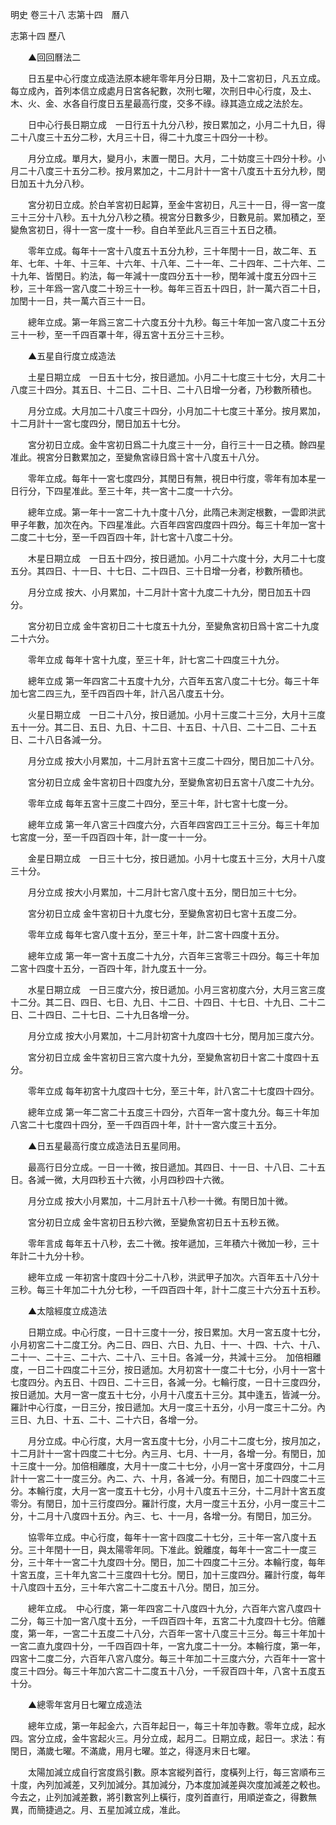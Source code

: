 明史
卷三十八
志第十四　曆八

志第十四 歷八

　　▲回回曆法二

　　日五星中心行度立成造法原本總年零年月分日期，及十二宮初日，凡五立成。每立成內，首列本信立成處月日宮各紀數，次刑七曜，次刑日中心行度，及土、木、火、金、水各自行度日五星最高行度，交多不祿。祿其造立成之法於左。

　　日中心行長日期立成　一日行五十九分八秒，按日累加之，小月二十九日，得二十八度三十五分二秒，大月三十日，得二十九度三十四分一十秒。

　　月分立成。單月大，變月小，末置一閏日。大月，二十妨度三十四分十秒。小月二十八度三十五分二秒。按月累加之，十二月計十一宮十八度五十五分九秒，閏日加五十九分八秒。

　　宮分初日立成。於白羊宮初日起算，至金牛宮初日，凡三十一日，得一宮一度三十三分十八秒。五十九分八秒之積。視宮分日數多少，日數見前。累加積之，至變魚宮初日，得十一宮一度十一秒。自白羊至此凡三百三十五日之積。

　　零年立成。每年十一宮十八度五十五分九秒，三十年閏十一日，故二年、五年、七年、十年、十三年、十六年、十八年、二十一年、二十四年、二十六年、二十九年、皆閏日。約法，每一年減十一度四分五十一秒，閏年減十度五分四十三秒，三十年爲一宮八度二十玢三十一秒。每年三百五十四日，計一萬六百二十日，加閏十一日，共一萬六百三十一日。

　　總年立成。第一年爲三宮二十六度五分十九秒。每三十年加一宮八度二十五分三十一秒，至一千四百罩十年，得五宮十五分三十三秒。

　　▲五星自行度立成造法

　　土星日期立成　一日五十七分，按日遞加。小月二十七度三十七分，大月二十八度三十四分。其五日、十二日、二十日、二十八日增一分者，乃秒數所積也。

　　月分立成。大月加二十八度三十四分，小月加二十七度三十革分。按月累加，十二月計十一宮七度四分，閏日加五十七分。

　　宮分初日立成。金牛宮初日爲二十九度三十一分，自行三十一日之積。餘四星准此。視宮分日數累加之，至變魚宮祿日爲十宮十八度五十八分。

　　零年立成。每年十一宮七度四分，其閏日有無，視日中行度，零年有加本星一日行分，下四星准此。至三十年，共一宮十二度一十六分。

　　總年立成。第一年十一宮二十九十度十八分，此隋己未測定根數，一雲即洪武甲子年數，加次在內。下四星准此。六百年四宮四度四十四分。每三十年加一宮十二度二十七分，至一千四百四十年，計七宮十八度二十分。

　　木星日期立成　一日五十四分，按日遞加。小月二十六度十分，大月二十七度五分。其四日、十一日、十七日、二十四日、三十日增一分者，秒數所積也。

　　月分立成 按大、小月累加，十二月計十宮十九度二十九分，閏日加五十四分。

　　宮分初日立成 金牛宮初日二十七度五十九分，至變魚宮初日爲十宮二十九度二十六分。

　　零年立成 每年十宮十九度，至三十年，計七宮二十四度三十九分。

　　總年立成 第一年四宮二十五度十九分，六百年五宮八度二十七分。每三十年加七宮二四三九，至千四百四十年，計八呂八度五十分。

　　火星日期立成　一日二十八分，按日遞加。小月十三度二十三分，大月十三度五十一分。其二日、五日、九日、十二日、十五日、十八日、二十二日、二十五日、二十八日各減一分。

　　月分立成 按大小月累加，十二月計五宮十三度二十四分，閏日加二十八分。

　　宮分初日立成 金牛宮初日十四度九分，至變魚宮初日五宮十八度二十九分。

　　零年立成 每年五宮十三度二十四分，至三十年，計七宮十七度一分。

　　總年立成 第一年八宮三十四度六分，六百年四宮四工三十三分。每三十年加七宮度一分，至一千四百四十年，計一度一十一分。

　　金星日期立成　一日三十七分，按日遞加。小月十七度五十三分，大月十八度三十分。

　　月分立成 按大小月累加，十二月計七宮八度十五分，閏日加三十七分。

　　宮分初日立成 金牛宮初日十九度七分，至變魚宮初日七宮十五度二分。

　　零年立成 每年七宮八度十五分，至三十年，計二宮十四度十五分。

　　總年立成 第一年一宮十五度二十九分，六百年三宮零三十四分。每三十年加二宮十四度十五分，一百四十年，計九度五十一分。

　　水星日期立成　一日三度六分，按日遞加。小月三宮初度六分，大月三宮三度十二分。其二日、四日、七日、九日、十二日、十四日、十七日、十九日、二十二日、二十四日、二十七日、二十九日各增一分。

　　月分立成 按大小月累加，十二月計初宮十九度四十七分，閏月加三度六分。

　　宮分初日立成 金牛宮初日三宮六度十九分，至變魚宮初日十宮二十度四十五分。

　　零年立成 每年初宮十九度四十七分，至三十年，計八宮二十七度四十四分。

　　總年立成 第一年二宮二十五度三十四分，六百年一宮十度九分。每三十年加八宮二十七度四十四分，至一千四百四十年，計十一宮六度三十五分。

　　▲日五星最高行度立成造法日五星同用。

　　最高行日分立成。一日一十微，按日遞加。其四日、十一日、十八日、二十五日。各減一微，大月四秒五十六微，小月四秒四十六微。

　　月分立成 按大小月累加，十二月計五十八秒一十微。有閏日加十微。

　　宮分初日立成 金牛宮初日五秒六微，至變魚宮初日五十五秒五微。

　　零年言成 每年五十八秒，去二十微。按年遞加，三年積六十微加一秒，三十年計二十九分十秒。

　　總年立成 一年初宮十度四十分二十八秒，洪武甲子加次。六百年五十八分十三秒。每三十年加二十九分七秒，一千四百四十年，計十二度三十六分五十五秒。

　　▲太陰經度立成造法

　　日期立成。中心行度，一日十三度十一分，按日累加。大月一宮五度十七分，小月初宮二十二度工分。內二日、四日、六日、九日、十一、十四、十六、十八、二十一、二十三、二十六、二十八、三十日。各減一分，共減十三分。　加倍相離度，一日二十四度二十三分，按日遞加。大月初宮十一度二十七分，小月十一宮十七度四分。內五日、十四日、二十三日，各減一分。七輪行度，一日十三度四分，按日遞加。大月一宮一度五十七分，小月十八度五十三分。其中逢五，皆減一分。羅計中心行度，一日三分，按日遞加。大月一度三十五分，小月一度三十二分。內三日、九日、十五、二十、二十六日，各增一分。

　　月分立成。中心行度，大月一宮五度十七分，小月二十二度七分，按月加之，十二月計十一宮十四度二十七分。內三月、七月、十一月，各增一分。有閏日，加十三度十一分。加倍相離度，大月十一度二十七分，小月一宮十牙度四分，十二月計十一宮二十一度三分。內二、六、十月，各減一分。有閏日，加二十四度二十三分。本輪行度，大月一宮一度五十七分，小月十八度五十三分，十二月計十宮五度零分。有閏日，加十三行度四分。羅計行度，大月一度三十五分，小月一度三十二分，十二月十八度四十五分。內三、七、十一月，各增一分。有閏日，加三分。

　　協零年立成。中心行度，每年十一宮十四度二十七分，三十年一宮八度十五分。三十年閏十一日，與太陽零年同。下准此。銳離度，每年十一宮二十一度三分，三十年十一宮二十九度四十分。閏日，加二十四度二十三分。本輪行度，每年十宮五度，三十年九宮二十三度四十七分。閏日，加十三度四分。羅計行度，每年十八度四十五分，三十年六宮二十二度五十八分。閏日，加三分。

　　總年立成。　中心行度，第一年四宮二十八度四十九分，六百年六宮八度四十二分，每三十加一宮八度十五分，一千四百四十年，五宮二十九度四十七分。倍離度，第一年，一宮二十五度二十八分，六百年一宮十八度三十三分。每三十年加十一宮二直九度四十分，一千四百四十年，一宮九度二十一分。本輪行度，第一年，四宮十二度二分，六百年八宮八度分。每三十年加二十三度六分，六百年十一宮十度三十四分。每三十年加六宮二十二度五十八分，一千寂百四十年，八宮十五度五十分。

　　▲總零年宮月日七曜立成造法

　　總年立成，第一年起金六，六百年起日一，每三十年加寺數。零年立成，起水四。宮分立成，金牛宮起火三。月分立成，起月二。日期立成，起日一。求法：有閏日，滿歲七曜。不滿歲，用月七曜。並之，得逐月末日七曜。

　　太陽加減立成自行宮度爲引數。原本宮縱列首行，度橫列上行，每三宮順布三十度，內列加減差，又列加減分。其加減分，乃本度加減差與次度加減差之較也。今去之，止列加減差數，將引數宮列上橫行，度列首直行，用順逆查之，得數無異，而簡捷過之。月、五星加減立成，准此。